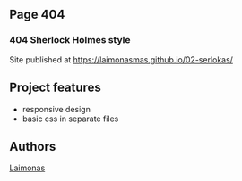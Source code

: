 ## Page 404 
### 404 Sherlock Holmes style

Site published at https://laimonasmas.github.io/02-serlokas/

## Project features
- responsive design
- basic css in separate files

## Authors
[Laimonas](https://github.com/LaimonasMas/)